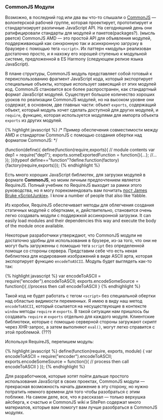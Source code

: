 ### CommonJS Модули


Возможно, в последний год или два вы что-то слышали о [CommonJS][5] — волонтерской
рабочей группе, которая проектирует, прототипирует и стандартизирует различные
JavaScript API. На сегодняшний день они ратифицировали стандарты для модулей и
пакетов(packages?). (мысль рвется) CommonJS AMD — это простой API для объявления
модулей, поддерживающий как синхронную так и асинхронную загрузку в браузере
с помощью тега `<script>`. Их паттерн «модуль» реализован достаточно просто, и 
я нахожу его хорошей ступенью к модульной системе, предложенной в ES Harmony
(следующем релизе языка JavaScript).

В плане структуры, CommonJS модуль представляет собой готовый к переиспользованию
фрагмент JavaScript кода, который экспортирует специальные объекты, которые
использует зависящий от этих модулей код. CommonJS становится все более
распространен, как стандартный формат JavaScript модулей. Существует большое
количество хороших уроков по реализации CommonJS модулей, но на высоком уровне
они содержат, в основном, две главных части: объект `exports`, содержащий объект,
который модуль хочет сделать доступной для других модулей, и `require`, функцию,
которая используется модулями для импорта объекта `exports` из других модулей.

{% highlight javascript %}
/*
Пример обеспечения совместимости между AMD и стандартом CommonJS с помощью
создания обертки над форматом CommonJS:
*/

(function(define){
define(function(require,exports){
// module contents
 var dep1 = require("dep1");
 exports.someExportedFunction = function(){...};
 //...
});
})(typeof define=="function"?define:function(factory){factory(require,exports)});
{% endhighlight %}

Есть много хороших JavaScript библиотек, для загрузки модулей в формате
**CommonJS**, но моим личным предпочтением является RequireJS. Полный учебник
по RequireJS выходит за рамки этого руководства, но я могу порекомендовать вам
почитать [пост James Bruke «ScriptJunkie»][6]. I know a number of people that
also like Yabble.

Из коробки, RequireJS обеспечивает методы для облегчения создания статичных
модулей с обертками, и, действительно, становится очень легко создавать модули
с поддержкой ассинхронной загрузки. It can easily load modules and their
dependencies this way and execute the body of the module once available.

Некоторые разработчики утверждают, что CommonJS модули не достаточно удобны
для использования в брузере, из-за того, что они не могут быть загруженны 
с помощью тега `script` без определенной помощи со стороны сервера. Представим
себе что есть некая библиотека для кодирования изображений в виде ASCII арта,
которая экспортирует функцию `encodeToASCII`. Модуль будет выглядеть как-то так:

{% highlight javascript %}
var encodeToASCII = require("encoder").encodeToASCII;
exports.encodeSomeSource = function(){
    //process then call encodeToASCII
}
{% endhighlight %}

Такой код не будет работать с тегом `<script>` без специальной обертки над
областью видимости переменных. Я имею в виду наш метод `encodeToASCII`, который
ссылается на несуществующие в контексте `window` методы `require` и `exports`.
В такой ситуации нам пришлось бы создавать `require` и `exports` отдельно
для каждого модуля. Клиентские библиотеки, которые с помощью серверной стороны
загружают скрипт через XHR-запрос, а затем выполняют `eval()`, могут легко
справится с этой проблемой. (???)

Используя RequireJS, перепишем модуль:

{% highlight javascript %}
define(function(require, exports, module) {
    var encodeToASCII = require("encoder").encodeToASCII;
    exports.encodeSomeSource = function(){
            // process then call encodeToASCII
    }
});
{% endhighlight %}

Для разработчиков, которые хотят пойти дальше простого использования JavaScript
в своих проектах, CommonJS модули — прекрасная возможность начать движение в эту
сторону, но нужно потратить немного времени для того чтобы разобраться с этим
поближе. На самом деле, все, что я рассказал — только верхушка айсберга, к счастью
и CommonJS wiki и SitePen содержат много материалов, которые вам помогут
вам лучше разобраться в CommonJS модулях.


[5]: http://commonjs.org
[6]: http://msdn.microsoft.com/en-us/scriptjunkie/ff943568